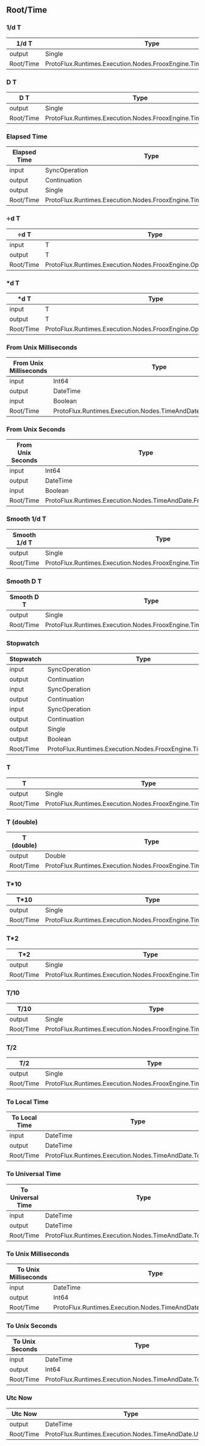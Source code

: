 <!-----------------------------------------------------------------------+
 ! This file has been generated using a script. Do not edit it manually. !
 ! Edit the individual node pages instead.                               !
 +----------------------------------------------------------------------->

## Root/Time

### 1/d T

<!-- embed:start:ProtoFlux.Runtimes.Execution.Nodes.FrooxEngine.Time.InvertedDeltaTime -->
<!-- ProtofluxNode:start -->
| 1/d T | Type | Label |
| --- | ---- | ----- |
| output | Single | * |
| Root/Time | ProtoFlux.Runtimes.Execution.Nodes.FrooxEngine.Time.InvertedDeltaTime |  |
<!-- ProtofluxNode:end -->
<!-- embed:end:ProtoFlux.Runtimes.Execution.Nodes.FrooxEngine.Time.InvertedDeltaTime -->


### D T

<!-- embed:start:ProtoFlux.Runtimes.Execution.Nodes.FrooxEngine.Time.DeltaTime -->
<!-- ProtofluxNode:start -->
| D T | Type | Label |
| --- | ---- | ----- |
| output | Single | * |
| Root/Time | ProtoFlux.Runtimes.Execution.Nodes.FrooxEngine.Time.DeltaTime |  |
<!-- ProtofluxNode:end -->
<!-- embed:end:ProtoFlux.Runtimes.Execution.Nodes.FrooxEngine.Time.DeltaTime -->


### Elapsed Time

<!-- embed:start:ProtoFlux.Runtimes.Execution.Nodes.FrooxEngine.Time.ElapsedTimeFloat -->
<!-- ProtofluxNode:start -->
| Elapsed Time | Type | Label |
| --- | ---- | ----- |
| input | SyncOperation | Reset |
| output | Continuation | OnReset |
| output | Single | * |
| Root/Time | ProtoFlux.Runtimes.Execution.Nodes.FrooxEngine.Time.ElapsedTimeFloat |  |
<!-- ProtofluxNode:end -->
<!-- embed:end:ProtoFlux.Runtimes.Execution.Nodes.FrooxEngine.Time.ElapsedTimeFloat -->


### ÷d T

<!-- embed:start:ProtoFlux.Runtimes.Execution.Nodes.FrooxEngine.Operators.DivDeltaTime`1 -->
<!-- ProtofluxNode:start -->
| ÷d T | Type | Label |
| --- | ---- | ----- |
| input | T | A |
| output | T | * |
| Root/Time | ProtoFlux.Runtimes.Execution.Nodes.FrooxEngine.Operators.DivDeltaTime`1 |  |
<!-- ProtofluxNode:end -->
<!-- embed:end:ProtoFlux.Runtimes.Execution.Nodes.FrooxEngine.Operators.DivDeltaTime`1 -->


### *d T

<!-- embed:start:ProtoFlux.Runtimes.Execution.Nodes.FrooxEngine.Operators.MulDeltaTime`1 -->
<!-- ProtofluxNode:start -->
| *d T | Type | Label |
| --- | ---- | ----- |
| input | T | A |
| output | T | * |
| Root/Time | ProtoFlux.Runtimes.Execution.Nodes.FrooxEngine.Operators.MulDeltaTime`1 |  |
<!-- ProtofluxNode:end -->
<!-- embed:end:ProtoFlux.Runtimes.Execution.Nodes.FrooxEngine.Operators.MulDeltaTime`1 -->


### From Unix Milliseconds

<!-- embed:start:ProtoFlux.Runtimes.Execution.Nodes.TimeAndDate.FromUnixMilliseconds -->
<!-- ProtofluxNode:start -->
| From Unix Milliseconds | Type | Label |
| --- | ---- | ----- |
| input | Int64 | UnixMiliseconds |
| output | DateTime | * |
| input | Boolean | IsLocal |
| Root/Time | ProtoFlux.Runtimes.Execution.Nodes.TimeAndDate.FromUnixMilliseconds |  |
<!-- ProtofluxNode:end -->
<!-- embed:end:ProtoFlux.Runtimes.Execution.Nodes.TimeAndDate.FromUnixMilliseconds -->


### From Unix Seconds

<!-- embed:start:ProtoFlux.Runtimes.Execution.Nodes.TimeAndDate.FromUnixSeconds -->
<!-- ProtofluxNode:start -->
| From Unix Seconds | Type | Label |
| --- | ---- | ----- |
| input | Int64 | UnixSeconds |
| output | DateTime | * |
| input | Boolean | IsLocal |
| Root/Time | ProtoFlux.Runtimes.Execution.Nodes.TimeAndDate.FromUnixSeconds |  |
<!-- ProtofluxNode:end -->
<!-- embed:end:ProtoFlux.Runtimes.Execution.Nodes.TimeAndDate.FromUnixSeconds -->


### Smooth 1/d T

<!-- embed:start:ProtoFlux.Runtimes.Execution.Nodes.FrooxEngine.Time.InvertedSmoothDeltaTime -->
<!-- ProtofluxNode:start -->
| Smooth 1/d T | Type | Label |
| --- | ---- | ----- |
| output | Single | * |
| Root/Time | ProtoFlux.Runtimes.Execution.Nodes.FrooxEngine.Time.InvertedSmoothDeltaTime |  |
<!-- ProtofluxNode:end -->
<!-- embed:end:ProtoFlux.Runtimes.Execution.Nodes.FrooxEngine.Time.InvertedSmoothDeltaTime -->


### Smooth D T

<!-- embed:start:ProtoFlux.Runtimes.Execution.Nodes.FrooxEngine.Time.SmoothDeltaTime -->
<!-- ProtofluxNode:start -->
| Smooth D T | Type | Label |
| --- | ---- | ----- |
| output | Single | * |
| Root/Time | ProtoFlux.Runtimes.Execution.Nodes.FrooxEngine.Time.SmoothDeltaTime |  |
<!-- ProtofluxNode:end -->
<!-- embed:end:ProtoFlux.Runtimes.Execution.Nodes.FrooxEngine.Time.SmoothDeltaTime -->


### Stopwatch

<!-- embed:start:ProtoFlux.Runtimes.Execution.Nodes.FrooxEngine.Time.Stopwatch -->
<!-- ProtofluxNode:start -->
| Stopwatch | Type | Label |
| --- | ---- | ----- |
| input | SyncOperation | Start |
| output | Continuation | OnStart |
| input | SyncOperation | Stop |
| output | Continuation | OnStop |
| input | SyncOperation | Reset |
| output | Continuation | OnReset |
| output | Single | Time |
| output | Boolean | IsRunning |
| Root/Time | ProtoFlux.Runtimes.Execution.Nodes.FrooxEngine.Time.Stopwatch |  |
<!-- ProtofluxNode:end -->
<!-- embed:end:ProtoFlux.Runtimes.Execution.Nodes.FrooxEngine.Time.Stopwatch -->


### T

<!-- embed:start:ProtoFlux.Runtimes.Execution.Nodes.FrooxEngine.Time.WorldTimeFloat -->
<!-- ProtofluxNode:start -->
| T | Type | Label |
| --- | ---- | ----- |
| output | Single | * |
| Root/Time | ProtoFlux.Runtimes.Execution.Nodes.FrooxEngine.Time.WorldTimeFloat |  |
<!-- ProtofluxNode:end -->
<!-- embed:end:ProtoFlux.Runtimes.Execution.Nodes.FrooxEngine.Time.WorldTimeFloat -->


### T (double)

<!-- embed:start:ProtoFlux.Runtimes.Execution.Nodes.FrooxEngine.Time.WorldTimeDouble -->
<!-- ProtofluxNode:start -->
| T (double) | Type | Label |
| --- | ---- | ----- |
| output | Double | * |
| Root/Time | ProtoFlux.Runtimes.Execution.Nodes.FrooxEngine.Time.WorldTimeDouble |  |
<!-- ProtofluxNode:end -->
<!-- embed:end:ProtoFlux.Runtimes.Execution.Nodes.FrooxEngine.Time.WorldTimeDouble -->


### T*10

<!-- embed:start:ProtoFlux.Runtimes.Execution.Nodes.FrooxEngine.Time.WorldTime10Float -->
<!-- ProtofluxNode:start -->
| T*10 | Type | Label |
| --- | ---- | ----- |
| output | Single | * |
| Root/Time | ProtoFlux.Runtimes.Execution.Nodes.FrooxEngine.Time.WorldTime10Float |  |
<!-- ProtofluxNode:end -->
<!-- embed:end:ProtoFlux.Runtimes.Execution.Nodes.FrooxEngine.Time.WorldTime10Float -->


### T*2

<!-- embed:start:ProtoFlux.Runtimes.Execution.Nodes.FrooxEngine.Time.WorldTime2Float -->
<!-- ProtofluxNode:start -->
| T*2 | Type | Label |
| --- | ---- | ----- |
| output | Single | * |
| Root/Time | ProtoFlux.Runtimes.Execution.Nodes.FrooxEngine.Time.WorldTime2Float |  |
<!-- ProtofluxNode:end -->
<!-- embed:end:ProtoFlux.Runtimes.Execution.Nodes.FrooxEngine.Time.WorldTime2Float -->


### T/10

<!-- embed:start:ProtoFlux.Runtimes.Execution.Nodes.FrooxEngine.Time.WorldTimeTenthFloat -->
<!-- ProtofluxNode:start -->
| T/10 | Type | Label |
| --- | ---- | ----- |
| output | Single | * |
| Root/Time | ProtoFlux.Runtimes.Execution.Nodes.FrooxEngine.Time.WorldTimeTenthFloat |  |
<!-- ProtofluxNode:end -->
<!-- embed:end:ProtoFlux.Runtimes.Execution.Nodes.FrooxEngine.Time.WorldTimeTenthFloat -->


### T/2

<!-- embed:start:ProtoFlux.Runtimes.Execution.Nodes.FrooxEngine.Time.WorldTimeHalfFloat -->
<!-- ProtofluxNode:start -->
| T/2 | Type | Label |
| --- | ---- | ----- |
| output | Single | * |
| Root/Time | ProtoFlux.Runtimes.Execution.Nodes.FrooxEngine.Time.WorldTimeHalfFloat |  |
<!-- ProtofluxNode:end -->
<!-- embed:end:ProtoFlux.Runtimes.Execution.Nodes.FrooxEngine.Time.WorldTimeHalfFloat -->


### To Local Time

<!-- embed:start:ProtoFlux.Runtimes.Execution.Nodes.TimeAndDate.ToLocalTime -->
<!-- ProtofluxNode:start -->
| To Local Time | Type | Label |
| --- | ---- | ----- |
| input | DateTime | DateTime |
| output | DateTime | * |
| Root/Time | ProtoFlux.Runtimes.Execution.Nodes.TimeAndDate.ToLocalTime |  |
<!-- ProtofluxNode:end -->
<!-- embed:end:ProtoFlux.Runtimes.Execution.Nodes.TimeAndDate.ToLocalTime -->


### To Universal Time

<!-- embed:start:ProtoFlux.Runtimes.Execution.Nodes.TimeAndDate.ToUniversalTime -->
<!-- ProtofluxNode:start -->
| To Universal Time | Type | Label |
| --- | ---- | ----- |
| input | DateTime | DateTime |
| output | DateTime | * |
| Root/Time | ProtoFlux.Runtimes.Execution.Nodes.TimeAndDate.ToUniversalTime |  |
<!-- ProtofluxNode:end -->
<!-- embed:end:ProtoFlux.Runtimes.Execution.Nodes.TimeAndDate.ToUniversalTime -->


### To Unix Milliseconds

<!-- embed:start:ProtoFlux.Runtimes.Execution.Nodes.TimeAndDate.ToUnixMilliseconds -->
<!-- ProtofluxNode:start -->
| To Unix Milliseconds | Type | Label |
| --- | ---- | ----- |
| input | DateTime | DateTime |
| output | Int64 | * |
| Root/Time | ProtoFlux.Runtimes.Execution.Nodes.TimeAndDate.ToUnixMilliseconds |  |
<!-- ProtofluxNode:end -->
<!-- embed:end:ProtoFlux.Runtimes.Execution.Nodes.TimeAndDate.ToUnixMilliseconds -->


### To Unix Seconds

<!-- embed:start:ProtoFlux.Runtimes.Execution.Nodes.TimeAndDate.ToUnixSeconds -->
<!-- ProtofluxNode:start -->
| To Unix Seconds | Type | Label |
| --- | ---- | ----- |
| input | DateTime | DateTime |
| output | Int64 | * |
| Root/Time | ProtoFlux.Runtimes.Execution.Nodes.TimeAndDate.ToUnixSeconds |  |
<!-- ProtofluxNode:end -->
<!-- embed:end:ProtoFlux.Runtimes.Execution.Nodes.TimeAndDate.ToUnixSeconds -->


### Utc Now

<!-- embed:start:ProtoFlux.Runtimes.Execution.Nodes.TimeAndDate.UtcNow -->
<!-- ProtofluxNode:start -->
| Utc Now | Type | Label |
| --- | ---- | ----- |
| output | DateTime | * |
| Root/Time | ProtoFlux.Runtimes.Execution.Nodes.TimeAndDate.UtcNow |  |
<!-- ProtofluxNode:end -->
<!-- embed:end:ProtoFlux.Runtimes.Execution.Nodes.TimeAndDate.UtcNow -->


